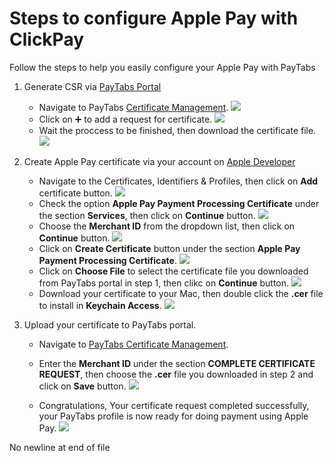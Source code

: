 
# Steps to configure Apple Pay with ClickPay

Follow the steps to help you easily configure your Apple Pay with PayTabs

1. Generate CSR via [PayTabs Portal](https://merchant.paytabs.com)

    * Navigate to PayTabs [Certificate Management](https://merchant.paytabs.com/merchant/developers/certs).
    ![](https://user-images.githubusercontent.com/69899730/106730917-911fe680-6617-11eb-952f-ef12a544c916.jpg)
    * Click on ➕ to add a request for certificate.
    ![](https://user-images.githubusercontent.com/69899730/106731208-e65bf800-6617-11eb-8404-d25bc1b39944.jpg)
    * Wait the proccess to be finished, then download the certificate file. 
    ![](https://user-images.githubusercontent.com/69899730/106731229-ecea6f80-6617-11eb-878e-7ce508b8f1e1.jpg)

2. Create Apple Pay certificate via your account on [Apple Developer](http://developer.apple.com)
    * Navigate to the Certificates, Identifiers & Profiles, then click on **Add** certificate button.
    ![](https://user-images.githubusercontent.com/69899730/106731619-58ccd800-6618-11eb-8f38-c4917aca5cf9.jpg)
    * Check the option **Apple Pay Payment Processing Certificate** under the section **Services**, then click on **Continue** button.
    ![](https://user-images.githubusercontent.com/69899730/106731955-caa52180-6618-11eb-853f-5757e9b7420a.jpg)
    * Choose the **Merchant ID** from the dropdown list, then click on **Continue** button.
    ![](https://user-images.githubusercontent.com/69899730/106731628-5a969b80-6618-11eb-9968-8ac35dff97d8.jpg)
    * Click on **Create Certificate** button under the section **Apple Pay Payment Processing Certificate**.
    ![](https://user-images.githubusercontent.com/69899730/106731960-cbd64e80-6618-11eb-8785-ba599f2f2ddc.jpg)
    * Click on **Choose File** to select the certificate file you downloaded from PayTabs portal in step 1, then clikc on **Continue** button.
    ![](https://user-images.githubusercontent.com/69899730/106731964-cd077b80-6618-11eb-9a9e-d065c74ce244.jpg)
    * Download your certificate to your Mac, then double click the **.cer** file to install in **Keychain Access**.
    ![](https://user-images.githubusercontent.com/69899730/106732177-0b049f80-6619-11eb-86b9-9ddee2b6c35e.jpg)
    
3. Upload your certificate to PayTabs portal.
    * Navigate to [PayTabs Certificate Management](https://merchant.paytabs.com/merchant/developers/certs).
        
    * Enter the **Merchant ID** under the section **COMPLETE CERTIFICATE REQUEST**, then choose the **.cer** file you downloaded in step 2 and click on **Save** button.
    ![](https://user-images.githubusercontent.com/69899730/106732182-0cce6300-6619-11eb-924f-469cb21e83d7.jpg)
    * Congratulations, Your certificate request completed successfully, your PayTabs profile is now ready for doing payment using Apple Pay.
    ![](https://user-images.githubusercontent.com/69899730/106732184-0d66f980-6619-11eb-8951-ac799e66d8e1.jpg)
    
 No newline at end of file
